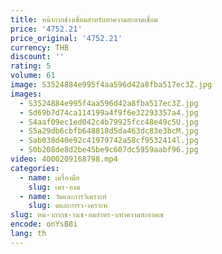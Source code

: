 ```yaml
---
title: หน้ากากช่างเชื่อมสำหรับทำความสะอาดเชื่อม
price: '4752.21'
price_original: '4752.21'
currency: THB
discount: ''
rating: 5
volume: 61
image: S3524884e995f4aa596d42a8fba517ec3Z.jpg
images:
  - S3524884e995f4aa596d42a8fba517ec3Z.jpg
  - Sd69b7d74ca114199a4f9f6e32293357a4.jpg
  - S4aaf09ec1ed042c4b79925fcc48e49c5U.jpg
  - S5a29db6cbfb648818d5da463dc83e3bcM.jpg
  - Sab038d40e92c41979742a58cf9532414l.jpg
  - S0b208de8d2be45be9c607dc5959aabf96.jpg
video: 4000209168798.mp4
categories:
  - name: เครื่องมือ
    slug: เคร-องม
  - name: วัดและการวิเคราะห์
    slug: ดและการว-เคราะห
slug: หน-ากากช-างเช-อมสำหร-บทำความสะอาดเช
encode: onYsB8i
lang: th
---
```

  